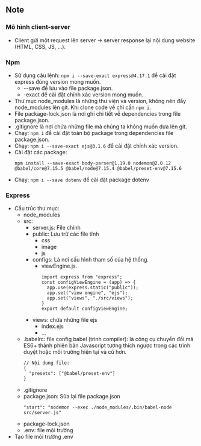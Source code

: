 ## Note
### Mô hình client-server
- Client gửi một request lên server -> server response lại nội
dung website (HTML, CSS, JS, ...).
### Npm
- Sử dụng câu lệnh: `npm i --save-exact express@4.17.1` để cài đặt express đúng version mong muốn.
  + --save để lưu vào file package.json.
  + -exact để cài đặt chính xác version mong muốn.
- Thư mục node_modules là những thư viện và version, không nên đẩy node_modules lên
git. Khi clone code về chỉ cần `npm i`.
- File package-lock.json là nơi ghi chi tiết về dependencies trong file package.json.
- .gitignore là nơi chứa những file mà chúng ta không muốn đưa lên git.
- Chạy: `npm i` để cài đặt toàn bộ package trong dependencies file package.json.
- Chạy: `npm i --save-exact ejs@3.1.6` để cài đặt chính xác version.
- Cài đặt các package: 
  ```
  npm install --save-exact body-parser@1.19.0 nodemon@2.0.12 @babel/core@7.15.5 @babel/node@7.15.4 @babel/preset-env@7.15.6
  ```
- Chạy: `npm i --save dotenv` để cài đặt package dotenv
### Express
- Cấu trúc thư mục: 
  - node_modules
  - src:
    - server.js: File chính
    - public: Lưu trữ các file tĩnh
      + css
      + image
      + js
    - configs: Là nơi cấu hình tham số của hệ thống.
      - viewEngine.js.
        ```
        import express from "express";
        const configViewEngine = (app) => {
          app.use(express.static("public"));
          app.set("view engine", "ejs");
          app.set("views", "./src/views");
        }
        export default configViewEngine;
        ```
    - views: chứa những file ejs
      - index.ejs
      - ...
  - .babelrc: file config babel (trình compiler): là công cụ chuyển đổi mã ES6+ thành
  phiên bản Javascript tương thích ngược trong các trình duyệt hoặc môi trường hiện
  tại và cũ hơn.
    ```
    // Nội dung file: 
    {
      "presets": ["@babel/preset-env"]
    }
    ```
  - .gitignore
  - package.json: Sửa lại file package.json
    ```
    "start": "nodemon --exec ./node_modules/.bin/babel-node src/server.js"
    ```
  - package-lock.json
  - .env: file môi trường
- Tạo file môi trường .env
